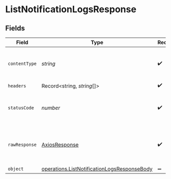 # ListNotificationLogsResponse


## Fields

| Field                                                                                                             | Type                                                                                                              | Required                                                                                                          | Description                                                                                                       |
| ----------------------------------------------------------------------------------------------------------------- | ----------------------------------------------------------------------------------------------------------------- | ----------------------------------------------------------------------------------------------------------------- | ----------------------------------------------------------------------------------------------------------------- |
| `contentType`                                                                                                     | *string*                                                                                                          | :heavy_check_mark:                                                                                                | HTTP response content type for this operation                                                                     |
| `headers`                                                                                                         | Record<string, *string*[]>                                                                                        | :heavy_check_mark:                                                                                                | N/A                                                                                                               |
| `statusCode`                                                                                                      | *number*                                                                                                          | :heavy_check_mark:                                                                                                | HTTP response status code for this operation                                                                      |
| `rawResponse`                                                                                                     | [AxiosResponse](https://axios-http.com/docs/res_schema)                                                           | :heavy_check_mark:                                                                                                | Raw HTTP response; suitable for custom response parsing                                                           |
| `object`                                                                                                          | [operations.ListNotificationLogsResponseBody](../../../sdk/models/operations/listnotificationlogsresponsebody.md) | :heavy_minus_sign:                                                                                                | OK                                                                                                                |